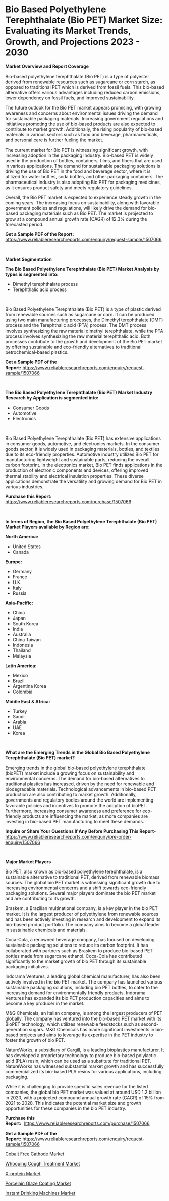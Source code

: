 <p><h1>Bio Based Polyethylene Terephthalate (Bio PET) Market Size: Evaluating its Market Trends, Growth, and Projections 2023 - 2030</h1></p><p><strong>Market Overview and Report Coverage</strong></p>
<p><p>Bio-based polyethylene terephthalate (Bio PET) is a type of polyester derived from renewable resources such as sugarcane or corn starch, as opposed to traditional PET which is derived from fossil fuels. This bio-based alternative offers various advantages including reduced carbon emissions, lower dependency on fossil fuels, and improved sustainability.</p><p>The future outlook for the Bio PET market appears promising, with growing awareness and concerns about environmental issues driving the demand for sustainable packaging materials. Increasing government regulations and initiatives promoting the use of bio-based products are also expected to contribute to market growth. Additionally, the rising popularity of bio-based materials in various sectors such as food and beverage, pharmaceuticals, and personal care is further fueling the market.</p><p>The current market for Bio PET is witnessing significant growth, with increasing adoption in the packaging industry. Bio-based PET is widely used in the production of bottles, containers, films, and fibers that are used in various applications. The demand for sustainable packaging solutions is driving the use of Bio PET in the food and beverage sector, where it is utilized for water bottles, soda bottles, and other packaging containers. The pharmaceutical industry is also adopting Bio PET for packaging medicines, as it ensures product safety and meets regulatory guidelines.</p><p>Overall, the Bio PET market is expected to experience steady growth in the coming years. The increasing focus on sustainability, along with favorable government policies and regulations, will likely drive the demand for bio-based packaging materials such as Bio PET. The market is projected to grow at a compound annual growth rate (CAGR) of 12.3% during the forecasted period.</p></p>
<p><strong>Get a Sample PDF of the Report:</strong> <a href="https://www.reliableresearchreports.com/enquiry/request-sample/1507066">https://www.reliableresearchreports.com/enquiry/request-sample/1507066</a></p>
<p>&nbsp;</p>
<p><strong>Market Segmentation</strong></p>
<p><strong>The Bio Based Polyethylene Terephthalate (Bio PET) Market Analysis by types is segmented into:</strong></p>
<p><ul><li>Dimethyl terephthalate process</li><li>Terephthalic acid process</li></ul></p>
<p>&nbsp;</p>
<p><p>Bio Based Polyethylene Terephthalate (Bio PET) is a type of plastic derived from renewable sources such as sugarcane or corn. It can be produced using two main manufacturing processes, the Dimethyl terephthalate (DMT) process and the Terephthalic acid (PTA) process. The DMT process involves synthesizing the raw material dimethyl terephthalate, while the PTA process involves synthesizing the raw material terephthalic acid. Both processes contribute to the growth and development of the Bio PET market by offering sustainable and eco-friendly alternatives to traditional petrochemical-based plastics.</p></p>
<p><strong>Get a Sample PDF of the Report:</strong>&nbsp;<a href="https://www.reliableresearchreports.com/enquiry/request-sample/1507066">https://www.reliableresearchreports.com/enquiry/request-sample/1507066</a></p>
<p>&nbsp;</p>
<p><strong>The Bio Based Polyethylene Terephthalate (Bio PET) Market Industry Research by Application is segmented into:</strong></p>
<p><ul><li>Consumer Goods</li><li>Automotive</li><li>Electronics</li></ul></p>
<p>&nbsp;</p>
<p><p>Bio Based Polyethylene Terephthalate (Bio PET) has extensive applications in consumer goods, automotive, and electronics markets. In the consumer goods sector, it is widely used in packaging materials, bottles, and textiles due to its eco-friendly properties. Automotive industry utilizes Bio PET for manufacturing lightweight and sustainable parts, reducing the overall carbon footprint. In the electronics market, Bio PET finds applications in the production of electronic components and devices, offering improved thermal stability and electrical insulation properties. These diverse applications demonstrate the versatility and growing demand for Bio PET in various industries.</p></p>
<p><strong>Purchase this Report:</strong>&nbsp; <a href="https://www.reliableresearchreports.com/purchase/1507066">https://www.reliableresearchreports.com/purchase/1507066</a></p>
<p>&nbsp;</p>
<p><strong>In terms of Region, the Bio Based Polyethylene Terephthalate (Bio PET) Market Players available by Region are:</strong></p>
<p>
    <p> <strong> North America: </strong>
        <ul>
            <li>United States</li>
            <li>Canada</li>
        </ul>
        </p> 
    <p> <strong> Europe: </strong>
        <ul>
            <li>Germany</li>
            <li>France</li>
            <li>U.K.</li>
            <li>Italy</li>
            <li>Russia</li>
        </ul>
        </p> 
    <p> <strong> Asia-Pacific: </strong>
        <ul>
            <li>China</li>
            <li>Japan</li>
            <li>South Korea</li>
            <li>India</li>
            <li>Australia</li>
            <li>China Taiwan</li>
            <li>Indonesia</li>
            <li>Thailand</li>
            <li>Malaysia</li>
        </ul>
        </p> 
    <p> <strong> Latin America: </strong>
        <ul>
            <li>Mexico</li>
            <li>Brazil</li>
            <li>Argentina Korea</li>
            <li>Colombia</li>
        </ul>
        </p> 
    <p> <strong> Middle East & Africa: </strong>
        <ul>
            <li>Turkey</li>
            <li>Saudi</li>
            <li>Arabia</li>
            <li>UAE</li>
            <li>Korea</li>
        </ul>
    </p>
    </p>
<p>&nbsp;</p>
<p><strong>What are the Emerging Trends in the Global Bio Based Polyethylene Terephthalate (Bio PET) market?</strong></p>
<p><p>Emerging trends in the global bio-based polyethylene terephthalate (bioPET) market include a growing focus on sustainability and environmental concerns. The demand for bio-based alternatives to traditional plastics has increased, driven by the need for renewable and biodegradable materials. Technological advancements in bio-based PET production are also contributing to market growth. Additionally, governments and regulatory bodies around the world are implementing favorable policies and incentives to promote the adoption of bioPET. Furthermore, increasing consumer awareness and preference for eco-friendly products are influencing the market, as more companies are investing in bio-based PET manufacturing to meet these demands.</p></p>
<p><strong>Inquire or Share Your Questions If Any Before Purchasing This Report</strong>- <a href="https://www.reliableresearchreports.com/enquiry/pre-order-enquiry/1507066">https://www.reliableresearchreports.com/enquiry/pre-order-enquiry/1507066</a></p>
<p>&nbsp;</p>
<p><strong>Major Market Players</strong></p>
<p><p>Bio PET, also known as bio-based polyethylene terephthalate, is a sustainable alternative to traditional PET, derived from renewable biomass sources. The global bio PET market is witnessing significant growth due to increasing environmental concerns and a shift towards eco-friendly packaging solutions. Several major players dominate the bio PET market and are contributing to its growth.</p><p>Braskem, a Brazilian multinational company, is a key player in the bio PET market. It is the largest producer of polyethylene from renewable sources and has been actively investing in research and development to expand its bio-based product portfolio. The company aims to become a global leader in sustainable chemicals and materials.</p><p>Coca-Cola, a renowned beverage company, has focused on developing sustainable packaging solutions to reduce its carbon footprint. It has collaborated with partners such as Braskem to produce bio-based PET bottles made from sugarcane ethanol. Coca-Cola has contributed significantly to the market growth of bio PET through its sustainable packaging initiatives.</p><p>Indorama Ventures, a leading global chemical manufacturer, has also been actively involved in the bio PET market. The company has launched various sustainable packaging solutions, including bio PET bottles, to cater to the increasing demand for environmentally friendly products. Indorama Ventures has expanded its bio PET production capacities and aims to become a key producer in the market.</p><p>M&G Chemicals, an Italian company, is among the largest producers of PET globally. The company has ventured into the bio-based PET market with its BioPET technology, which utilizes renewable feedstocks such as second-generation sugars. M&G Chemicals has made significant investments in bio-based projects and aims to leverage its expertise in the PET industry to foster the growth of bio PET.</p><p>NatureWorks, a subsidiary of Cargill, is a leading bioplastics manufacturer. It has developed a proprietary technology to produce bio-based polylactic acid (PLA) resin, which can be used as a substitute for traditional PET. NatureWorks has witnessed substantial market growth and has successfully commercialized its bio-based PLA resins for various applications, including packaging.</p><p>While it is challenging to provide specific sales revenue for the listed companies, the global bio PET market was valued at around USD 1.2 billion in 2020, with a projected compound annual growth rate (CAGR) of 15% from 2021 to 2028. This indicates the potential market size and growth opportunities for these companies in the bio PET industry.</p></p>
<p><strong>Purchase this Report:</strong>&nbsp;&nbsp;<a href="https://www.reliableresearchreports.com/purchase/1507066">https://www.reliableresearchreports.com/purchase/1507066</a></p>
<p></p>
<p><strong>Get a Sample PDF of the Report:</strong>&nbsp;<a href="https://www.reliableresearchreports.com/enquiry/request-sample/1507066">https://www.reliableresearchreports.com/enquiry/request-sample/1507066</a></p>
<p><p><a href="https://medium.com/@rahulv.reportprime/cobalt-free-cathode-market-size-growth-forecast-2023-2030-fa64859a7aee">Cobalt Free Cathode Market</a></p><p><a href="https://medium.com/@elenaglover2023/whooping-cough-treatment-market-size-growth-forecast-2023-2030-58b1117f73c3">Whooping Cough Treatment Market</a></p><p><a href="https://www.linkedin.com/pulse/x-protein-market-size-forecast-2023-2030-researchergo/">X-protein Market</a></p><p><a href="https://www.linkedin.com/pulse/porcelain-glaze-coating-market-size-forecast-2023/">Porcelain Glaze Coating Market</a></p><p><a href="https://www.linkedin.com/pulse/instant-drinking-machines-market-size-forecast-2023-2030/">Instant Drinking Machines Market</a></p></p>